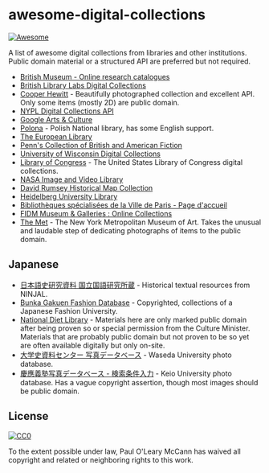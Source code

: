 # awesome-digital-collections

[![Awesome](https://awesome.re/badge.svg)](https://awesome.re)

A list of awesome digital collections from libraries and other institutions.
Public domain material or a structured API are preferred but not required.

- [British Museum - Online research catalogues](http://www.britishmuseum.org/research/publications/online_research_catalogues.aspx)
- [British Library Labs Digital Collections](http://labs.bl.uk/Digital+Collections)
- [Cooper Hewitt](https://collection.cooperhewitt.org/api/) - Beautifully photographed collection and excellent API. Only some items (mostly 2D) are public domain.
- [NYPL Digital Collections API](http://api.repo.nypl.org/)
- [Google Arts & Culture](https://www.google.com/culturalinstitute/beta/partner)
- [Polona](https://polona.pl/) - Polish National library, has some English support.
- [The European Library](http://www.theeuropeanlibrary.org/tel4/discover/collections)
- [Penn's Collection of British and American Fiction](https://github.com/earlynovels/digital-collection)
- [University of Wisconsin Digital Collections](https://uwdc.library.wisc.edu/)
- [Library of Congress](https://www.loc.gov/collections/) - The United States Library of Congress digital collections.
- [NASA Image and Video Library](https://images.nasa.gov/#/)
- [David Rumsey Historical Map Collection](http://www.davidrumsey.com/)
- [Heidelberg University Library](http://www.ub.uni-heidelberg.de/Englisch/helios/Welcome.html)
- [Bibliothèques spécialisées de la Ville de Paris - Page d'accueil](http://bibliotheques-specialisees.paris.fr/in/homeInBook.xhtml)
- [FIDM Museum & Galleries : Online Collections](http://fidmmuseum.pastperfectonline.com/)
- [The Met](https://www.metmuseum.org/art/collection) - The New York Metropolitan Museum of Art. Takes the unusual and laudable step of dedicating photographs of items to the public domain.

## Japanese

- [日本語史研究資料 国立国語研究所蔵](http://dglb01.ninjal.ac.jp/ninjaldl/) - Historical textual resources from NINJAL.
- [Bunka Gakuen Fashion Database](http://museum.bunka.ac.jp/database/) - Copyrighted, collections of a Japanese Fashion University.
- [National Diet Library](http://dl.ndl.go.jp/search/searchResult?categoryTypeNo=1&categoryGroupCode=C&categoryCode=02&viewRes) - Materials here are only marked public domain after being proven so or special permission from the Culture Minister. Materials that are probably public domain but not proven to be so yet are often available digitally but only on-site.
- [大学史資料センター 写真データベース](http://www.enpaku.waseda.ac.jp/db/shashin/) - Waseda University photo database.
- [慶應義塾写真データベース - 検索条件入力](http://photodb.mita.lib.keio.ac.jp/) - Keio University photo database. Has a vague copyright assertion, though most images should be public domain.

## License

[![CC0](http://mirrors.creativecommons.org/presskit/buttons/88x31/svg/cc-zero.svg)](https://creativecommons.org/publicdomain/zero/1.0/)

To the extent possible under law, Paul O'Leary McCann has waived all copyright and related or neighboring rights to this work.
